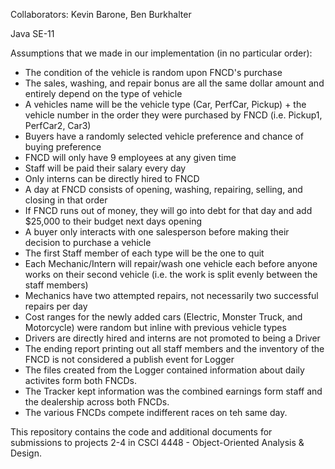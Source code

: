Collaborators: Kevin Barone, Ben Burkhalter


Java SE-11

Assumptions that we made in our implementation (in no particular order):

- The condition of the vehicle is random upon FNCD's purchase
- The sales, washing, and repair bonus are all the same dollar amount and entirely depend on the type of vehicle 
- A vehicles name will be the vehicle type (Car, PerfCar, Pickup) + the vehicle number in the order they were purchased by FNCD  (i.e. Pickup1, PerfCar2, Car3) 
- Buyers have a randomly selected vehicle preference and chance of buying preference 
- FNCD will only have 9 employees at any given time
- Staff will be paid their salary every day
- Only interns can be directly hired to FNCD
- A day at FNCD consists of opening, washing, repairing, selling, and closing in that order
- If FNCD runs out of money, they will go into debt for that day and add $25,000 to their budget next days opening
- A buyer only interacts with one salesperson before making their decision to purchase a vehicle
- The first Staff member of each type will be the one to quit
- Each Mechanic/Intern will repair/wash one vehicle each before anyone works on their second vehicle (i.e. the work is split evenly between the staff members)
- Mechanics have two attempted repairs, not necessarily two successful repairs per day
- Cost ranges for the newly added cars (Electric, Monster Truck, and Motorcycle) were random but inline with previous vehicle types
- Drivers are directly hired and interns are not promoted to being a Driver
- The ending report printing out all staff members and the inventory of the FNCD is not considered a publish event for Logger
- The files created from the Logger contained information about daily activites form both FNCDs.
- The Tracker kept information was the combined earnings form staff and the dealership across both FNCDs.
- The various FNCDs compete indifferent races on teh same day.
 


This repository contains the code and additional documents for submissions to projects 2-4 in CSCI 4448 - Object-Oriented Analysis &amp; Design.

